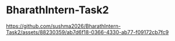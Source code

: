 # BharathIntern-Task2


https://github.com/sushma2026/BharathIntern-Task2/assets/88230359/ab7d6f18-0366-4330-ab77-f09172cb7fc9

